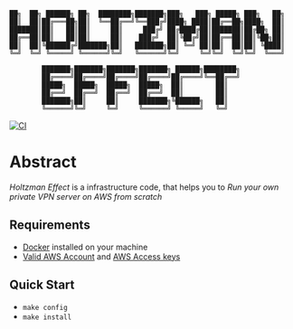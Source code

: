 ```
██╗  ██╗ ██████╗ ██╗  ████████╗███████╗███╗   ███╗ █████╗ ███╗   ██╗
██║  ██║██╔═══██╗██║  ╚══██╔══╝╚══███╔╝████╗ ████║██╔══██╗████╗  ██║
███████║██║   ██║██║     ██║     ███╔╝ ██╔████╔██║███████║██╔██╗ ██║
██╔══██║██║   ██║██║     ██║    ███╔╝  ██║╚██╔╝██║██╔══██║██║╚██╗██║
██║  ██║╚██████╔╝███████╗██║   ███████╗██║ ╚═╝ ██║██║  ██║██║ ╚████║
╚═╝  ╚═╝ ╚═════╝ ╚══════╝╚═╝   ╚══════╝╚═╝     ╚═╝╚═╝  ╚═╝╚═╝  ╚═══╝

        ███████╗███████╗███████╗███████╗ ██████╗████████╗
        ██╔════╝██╔════╝██╔════╝██╔════╝██╔════╝╚══██╔══╝
        █████╗  █████╗  █████╗  █████╗  ██║        ██║
        ██╔══╝  ██╔══╝  ██╔══╝  ██╔══╝  ██║        ██║
        ███████╗██║     ██║     ███████╗╚██████╗   ██║
        ╚══════╝╚═╝     ╚═╝     ╚══════╝ ╚═════╝   ╚═╝
```

[![CI](https://github.com/repconn/holtzman-effect/actions/workflows/ci.yml/badge.svg)](https://github.com/repconn/holtzman-effect/actions/workflows/ci.yml)


# Abstract

*Holtzman Effect* is a infrastructure code, that helps you to *Run your own private VPN server on AWS from scratch*

## Requirements
* [Docker](https://docs.docker.com/get-docker/) installed on your machine
* [Valid AWS Account](https://aws.amazon.com/console/) and [AWS Access keys](https://docs.aws.amazon.com/powershell/latest/userguide/pstools-appendix-sign-up.html)

## Quick Start

* `make config`
* `make install`